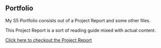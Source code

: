 ## Portfolio
My S5 Portfolio consists out of a Project Report and some other files. 

This Project Report is a sort of reading guide mixed with actual content.

[Click here to checkout the Project Report]()
